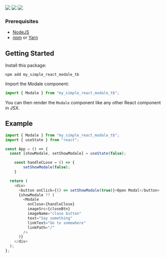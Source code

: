 [![](https://img.shields.io/badge/React-v18.2.0-blue)](https://react.dev/blog/2022/03/29/react-v18)
[![](https://img.shields.io/badge/Node-v18.15.0-green)](https://nodejs.org/en)
[![](https://img.shields.io/badge/npm-v9.5.0-red)](https://www.npmjs.com/package/typescript-simple-react-modale-mm?activeTab=readme)

### Prerequisites

- [NodeJS](https://nodejs.org)
- [npm](https://www.npmjs.com) or [Yarn](https://yarnpkg.com/)

## Getting Started

Install this package:

```shell
npm add my_simple_react_modale_tb
```

Import the Modale component:

```js
import { Modale } from "my_simple_react_modale_tb";
```

You can then render the `Modale` component like any other React component in JSX.

## Example

```js
import { Modale } from "my_simple_react_modale_tb";
import { useState } from "react";

const App = () => {
  const [showModale, setShowModale] = useState(false);

    const handleCLose = () => {
        setShowModale(false);
    }

  return (
    <div>
      <button onClick={() => setShowModale(true)}>Open Modal</button>
      {showModale ?? (
        <Modale
          onClose={handleClose}
          imageSrc={closeBtn}
          imageName="close button"
          text="Say something"
          linkText="Go to somewhere"
          linkPath="/"
        />
      )}
    </div>
  );
};
```
